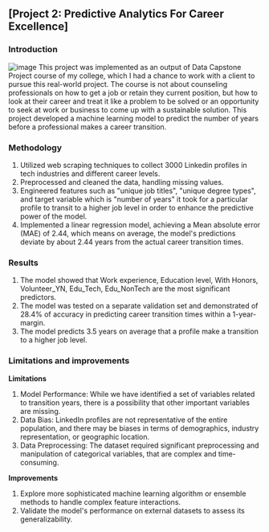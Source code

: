 ## [Project 2: Predictive Analytics For Career Excellence]
### Introduction
![image](https://mayasastrology.com//uploads/free_Consultation_625c06aec8925.jpg)
This project was implemented as an output of Data Capstone Project course of my college, which I had a chance to work with a client to pursue this real-world project. The course is not about counseling professionals on how to get a job or retain they current position, but how to look at their career and treat it like a problem to be solved or an opportunity to seek at work or business to come up with a sustainable solution. This project developed a machine learning model to predict the number of years before a professional makes a career transition.

### Methodology
1. Utilized web scraping techniques to collect 3000 Linkedin profiles in tech industries and different career levels.
2. Preprocessed and cleaned the data, handling missing values.
3. Engineered features such as "unique job titles", "unique degree types", and target variable which is "number of years" it took for a particular profile to transit to a higher job level in order to enhance the predictive power of the model.
4. Implemented a linear regression model, achieving a Mean absolute error (MAE) of 2.44, which means on average, the model's predictions deviate by about 2.44 years from the actual career transition times.

### Results
1. The model showed that Work experience, Education level, With Honors, Volunteer_YN, Edu_Tech, Edu_NonTech are the most significant predictors. 
2. The model was tested on a separate validation set and demonstrated of 28.4% of accuracy in predicting career transition times within a 1-year-margin.
3. The model predicts 3.5 years on average that a profile make a transition to a higher job level.

### Limitations and improvements
**Limitations**
1. Model Performance: While we have identified a set of variables related to transition years, there is a possibility that other important variables are missing.
2. Data Bias: LinkedIn profiles are not representative of the entire population, and there may be biases in terms of demographics, industry representation, or geographic location.
3. Data Preprocessing: The dataset required significant preprocessing and manipulation of categorical variables, that are complex and time-consuming.

**Improvements**
1. Explore more sophisticated machine learning algorithm or ensemble methods to handle complex feature interactions.
2. Validate the model's performance on external datasets to assess its generalizability.
